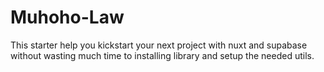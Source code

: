 # Muhoho-Law

This starter help you kickstart your next project with nuxt and supabase
without wasting much time to installing library and setup the needed utils.
